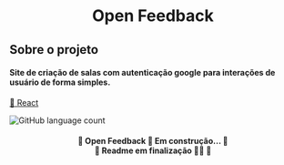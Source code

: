 <h1 align="center">Open Feedback</h1>

## Sobre o projeto 
<h4> Site de criação de salas com autenticação google para interações de usuário de forma simples. </h4>
<p>
    <a href="https://pt-br.reactjs.org/">🔗 React</a>
</p>

<img alt="GitHub language count" src="https://img.shields.io/github/languages/count/Matheus-Olive1402/Open_Feedback">

<h4 align="center"> 
	🚧  Open Feedback 🚀 Em construção...  🚧 <br>
	🚧  Readme em finalização 👷‍♂️  🚧
</h4>